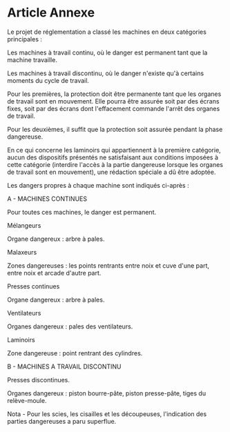 # Article Annexe

Le projet de réglementation a classé les machines en deux catégories principales :

Les machines à travail continu, où le danger est permanent tant que la machine travaille.

Les machines à travail discontinu, où le danger n'existe qu'à certains moments du cycle de travail.

Pour les premières, la protection doit être permanente tant que les organes de travail sont en mouvement. Elle pourra être assurée soit par des écrans fixes, soit par des écrans dont l'effacement commande l'arrêt des organes de travail.

Pour les deuxièmes, il suffit que la protection soit assurée pendant la phase dangereuse.

En ce qui concerne les laminoirs qui appartiennent à la première catégorie, aucun des dispositifs présentés ne satisfaisant aux conditions imposées à cette catégorie (interdire l'accès à la partie dangereuse lorsque les organes de travail sont en mouvement), une rédaction spéciale a dû être adoptée.

Les dangers propres à chaque machine sont indiqués ci-après :

A - MACHINES CONTINUES

Pour toutes ces machines, le danger est permanent.

Mélangeurs

Organe dangereux : arbre à pales.

Malaxeurs

Zones dangereuses : les points rentrants entre noix et cuve d'une part, entre noix et arcade d'autre part.

Presses continues

Organe dangereux : arbre à pales.

Ventilateurs

Organes dangereux : pales des ventilateurs.

Laminoirs

Zone dangereuse : point rentrant des cylindres.

B - MACHINES A TRAVAIL DISCONTINU

Presses discontinues.

Organes dangereux : piston bourre-pâte, piston presse-pâte, tiges du relève-moule.

Nota - Pour les scies, les cisailles et les découpeuses, l'indication des parties dangereuses a paru superflue.
